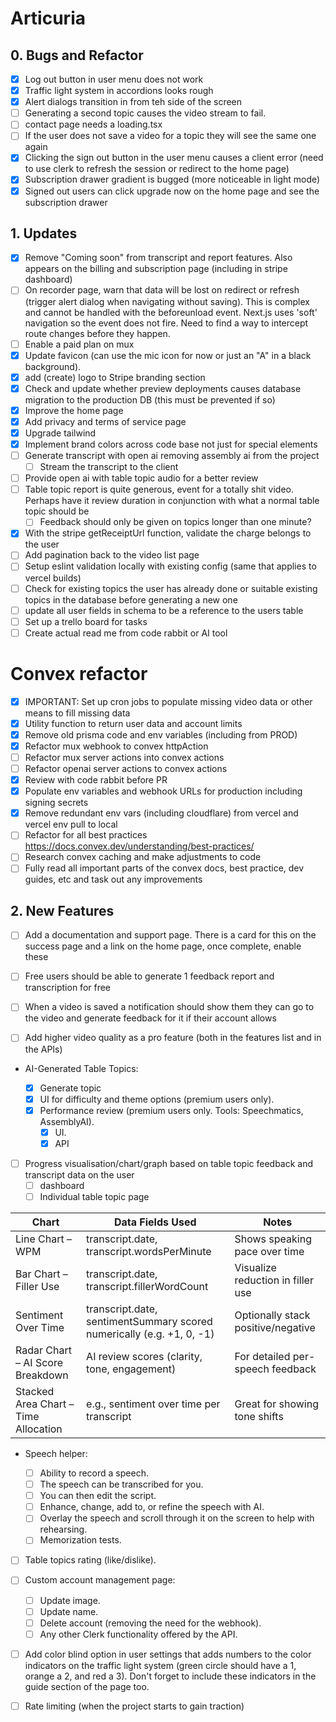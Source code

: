 # Articuria

## 0. Bugs and Refactor

- [x] Log out button in user menu does not work
- [x] Traffic light system in accordions looks rough
- [x] Alert dialogs transition in from teh side of the screen
- [ ] Generating a second topic causes the video stream to fail.
- [ ] contact page needs a loading.tsx
- [ ] If the user does not save a video for a topic they will see the same one again
- [x] Clicking the sign out button in the user menu causes a client error (need to use clerk to refresh the session or redirect to the home page)
- [x] Subscription drawer gradient is bugged (more noticeable in light mode)
- [x] Signed out users can click upgrade now on the home page and see the subscription drawer

## 1. Updates

- [x] Remove "Coming soon" from transcript and report features. Also appears on the billing and subscription page (including in stripe dashboard)
- [ ] On recorder page, warn that data will be lost on redirect or refresh (trigger alert dialog when navigating without saving). This is complex and cannot be handled with the beforeunload event. Next.js uses 'soft' navigation so the event does not fire. Need to find a way to intercept route changes before they happen.
- [ ] Enable a paid plan on mux
- [x] Update favicon (can use the mic icon for now or just an "A" in a black background).
- [x] add (create) logo to Stripe branding section
- [x] Check and update whether preview deployments causes database migration to the production DB (this must be prevented if so)
- [x] Improve the home page
- [x] Add privacy and terms of service page
- [x] Upgrade tailwind
- [x] Implement brand colors across code base not just for special elements
- [ ] Generate transcript with open ai removing assembly ai from the project
  - [ ] Stream the transcript to the client
- [ ] Provide open ai with table topic audio for a better review
- [ ] Table topic report is quite generous, event for a totally shit video. Perhaps have it review duration in conjunction with what a normal table topic should be
  - [ ] Feedback should only be given on topics longer than one minute?
- [x] With the stripe getReceiptUrl function, validate the charge belongs to the user
- [ ] Add pagination back to the video list page
- [ ] Setup eslint validation locally with existing config (same that applies to vercel builds)
- [ ] Check for existing topics the user has already done or suitable existing topics in the database before generating a new one
- [ ] update all user fields in schema to be a reference to the users table
- [ ] Set up a trello board for tasks
- [ ] Create actual read me from code rabbit or AI tool

# Convex refactor

- [x] IMPORTANT: Set up cron jobs to populate missing video data or other means to fill missing data
- [x] Utility function to return user data and account limits
- [x] Remove old prisma code and env variables (including from PROD)
- [x] Refactor mux webhook to convex httpAction
- [ ] Refactor mux server actions into convex actions
- [ ] Refactor openai server actions to convex actions
- [x] Review with code rabbit before PR
- [x] Populate env variables and webhook URLs for production including signing secrets
- [x] Remove redundant env vars (including cloudflare) from vercel and vercel env pull to local
- [ ] Refactor for all best practices https://docs.convex.dev/understanding/best-practices/
- [ ] Research convex caching and make adjustments to code
- [ ] Fully read all important parts of the convex docs, best practice, dev guides, etc and task out any improvements

## 2. New Features

- [ ] Add a documentation and support page. There is a card for this on the success page and a link on the home page, once complete, enable these

- [ ] Free users should be able to generate 1 feedback report and transcription for free
- [ ] When a video is saved a notification should show them they can go to the video and generate feedback for it if their account allows

- [ ] Add higher video quality as a pro feature (both in the features list and in the APIs)

- AI-Generated Table Topics:

  - [x] Generate topic
  - [x] UI for difficulty and theme options (premium users only).
  - [x] Performance review (premium users only. Tools: Speechmatics, AssemblyAI).
    - [x] UI.
    - [x] API

- [ ] Progress visualisation/chart/graph based on table topic feedback and transcript data on the user
  - [ ] dashboard
  - [ ] Individual table topic page

| Chart                                | Data Fields Used                                                      | Notes                              |
| ------------------------------------ | --------------------------------------------------------------------- | ---------------------------------- |
| Line Chart – WPM                     | transcript.date, transcript.wordsPerMinute                            | Shows speaking pace over time      |
| Bar Chart – Filler Use               | transcript.date, transcript.fillerWordCount                           | Visualize reduction in filler use  |
| Sentiment Over Time                  | transcript.date, sentimentSummary scored numerically (e.g. +1, 0, -1) | Optionally stack positive/negative |
| Radar Chart – AI Score Breakdown     | AI review scores (clarity, tone, engagement)                          | For detailed per-speech feedback   |
| Stacked Area Chart – Time Allocation | e.g., sentiment over time per transcript                              | Great for showing tone shifts      |

- Speech helper:

  - [ ] Ability to record a speech.
  - [ ] The speech can be transcribed for you.
  - [ ] You can then edit the script.
  - [ ] Enhance, change, add to, or refine the speech with AI.
  - [ ] Overlay the speech and scroll through it on the screen to help with rehearsing.
  - [ ] Memorization tests.

- [ ] Table topics rating (like/dislike).

- [ ] Custom account management page:

  - [ ] Update image.
  - [ ] Update name.
  - [ ] Delete account (removing the need for the webhook).
  - [ ] Any other Clerk functionality offered by the API.

- [ ] Add color blind option in user settings that adds numbers to the color indicators on the traffic light system (green circle should have a 1, orange a 2, and red a 3). Don't forget to include these indicators in the guide section of the page too.

- [ ] Rate limiting (when the project starts to gain traction)
